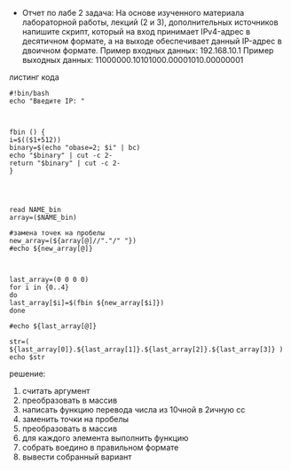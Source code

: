  - Отчет по лабе 2
задача:
На основе изученного материала лабораторной работы, лекций (2 и 3), дополнительных источников напишите скрипт, который на вход принимает IPv4-адрес в десятичном формате, а на выходе обеспечивает данный IP-адрес в двоичном формате.
Пример входных данных:
192.168.10.1
Пример выходныx данных:
11000000.10101000.00001010.00000001


листинг кода
```shell
#!bin/bash
echo "Введите IP: "



fbin () {
i=$(($1+512))
binary=$(echo "obase=2; $i" | bc)
echo "$binary" | cut -c 2-
return "$binary" | cut -c 2-
}




read NAME_bin
array=($NAME_bin)

#замена точек на пробелы
new_array=(${array[@]//"."/" "})
#echo ${new_array[@]}



last_array=(0 0 0 0)
for i in {0..4}
do
last_array[$i]=$(fbin ${new_array[$i]})
done

#echo ${last_array[@]}

str=( ${last_array[0]}.${last_array[1]}.${last_array[2]}.${last_array[3]} )
echo $str

```

решение:
1) считать аргумент
2) преобразовать в массив
3) написать функцию перевода числа из 10чной в 2ичную сс 
4) заменить точки на пробелы
5) преобразовать в массив
6) для каждого элемента выполнить функцию
7) собрать воедино в правильном формате
8) вывести собранный вариант
